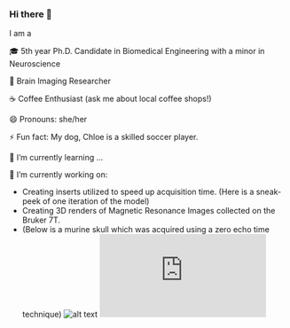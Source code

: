 ### Hi there 👋

 I am a
 
🎓 5th  year Ph.D. Candidate in Biomedical Engineering with a minor in Neuroscience

🧠 Brain Imaging Researcher 

☕ Coffee Enthusiast (ask me about local coffee shops!)

😄 Pronouns: she/her

⚡ Fun fact: My dog, Chloe is a skilled soccer player.

🌱 I’m currently learning ...

🔭 I’m currently working on:
   - Creating inserts utilized to speed up acquisition time. (Here is a sneak-peek of one iteration of the model)
   - Creating 3D renders of Magnetic Resonance Images collected on the Bruker 7T.
   - (Below is a murine skull which was acquired using a zero echo time technique) 
    ![alt text](https://github.com/laureld04/laureld04/blob/main/murine.gif "Murine Skull Render")
    ![alt text](https://github.com/laureld04/laureld04/blob/main/tUStx_figures.pdf "Test")

<!--
**laureld04/laureld04** is a ✨ _special_ ✨ repository because its `README.md` (this file) appears on your GitHub profile.

Here are some ideas to get you started:

- 👯 I’m looking to collaborate on ...
- 🤔 I’m looking for help with ...
- 💬 Ask me about ...
- 📫 How to reach me: ...
- 😄 Pronouns: she/her
- ⚡ Fun fact: My dog, Chloe is a skilled soccer player.
- 🌱 I’m currently learning ...
- 🔭 I’m currently working on:

-->

